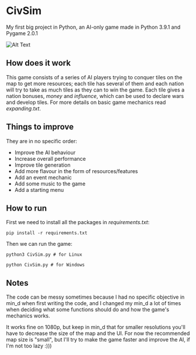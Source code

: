# CivSim
My first big project in Python, an AI-only game made in Python 3.9.1 and Pygame 2.0.1

![Alt Text](preview.gif)

## How does it work
This game consists of a series of AI players trying to conquer tiles on the map to get more resources; each tile has several of them and each nation will try to take as much tiles as they can to win the game.
Each tile gives a nation bonuses, *money* and *influence*, which can be used to declare wars and develop tiles.
For more details on basic game mechanics read *expanding.txt*.

## Things to improve
They are in no specific order:
* Improve the AI behaviour
* Increase overall performance
* Improve tile generation
* Add more flavour in the form of resources/features
* Add an event mechanic
* Add some music to the game
* Add a starting menu

## How to run
First we need to install all the packages in *requirements.txt*:
```
pip install -r requirements.txt
```
Then we can run the game:

```
python3 CivSim.py # for Linux

python CivSim.py # for Windows
```

## Notes
The code can be messy sometimes because I had no specific objective in min_d when first writing the code, and I changed my min_d a lot of times when deciding what some functions should do and how the game's mechanics works.

It works fine on 1080p, but keep in min_d that for smaller resolutions you'll have to decrease the size of the map and the UI.
For now the recommended map size is "small", but I'll try to make the game faster and improve the AI, if I'm not too lazy :)))
